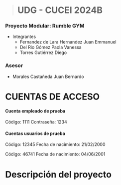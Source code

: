 > # UDG - CUCEI 2024B
### Proyecto Modular: Rumble GYM
* Integrantes
  * Fernandez de Lara Hernandez Juan Emmanuel
  * Del Rio Gómez Paola Vanessa
  * Torres Gutiérrez Diego
### Asesor 
  * Morales Castañeda Juan Bernardo


# CUENTAS DE ACCESO

#### Cuenta empleado de prueba
Código: 1111
Contraseña: 1234

#### Cuentas usuarios de prueba
Código: 12345
Fecha de nacimiento: 21/02/2000

Código: 46741
Fecha de nacimiento: 04/06/2001

# Descripción del proyecto

